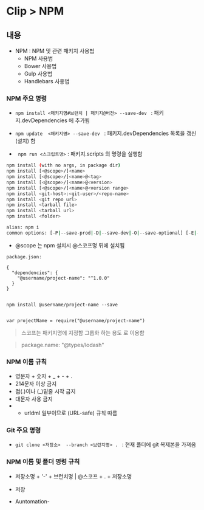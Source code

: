 # Clip > NPM


## 내용
  - NPM : NPM 및 관련 패키지 사용법
    + NPM 사용법
    + Bower 사용법
    + Gulp 사용법
    + Handlebars 사용법


### NPM 주요 명령

  - `npm install <패키지명#브런치 | 패키지@버전> --save-dev ` : 패키지.devDependencies 에 추가됨
 
  - `npm update  <패키지명> --save-dev ` : 패키지.devDependencies 목록을 갱신(설치) 함

  - ` npm run <스크립트명>` : 패키지.scripts 의 명령을 실행함

```bash
npm install (with no args, in package dir)
npm install [<@scope>/]<name>
npm install [<@scope>/]<name>@<tag>
npm install [<@scope>/]<name>@<version>
npm install [<@scope>/]<name>@<version range>
npm install <git-host>:<git-user>/<repo-name>
npm install <git repo url>
npm install <tarball file>
npm install <tarball url>
npm install <folder>

alias: npm i
common options: [-P|--save-prod|-D|--save-dev|-O|--save-optional] [-E|--save-exact] [-B|--save-bundle] [--no-save] [--dry-run]

```

- @scope 는 npm 설치시 @스코프명 뒤에 설치됨

```
package.json:

{
  "dependencies": {
    "@username/project-name": "^1.0.0"
  }
}


npm install @username/project-name --save


var projectName = require("@username/project-name")

```


> 스코프는 패키지명에 지정함 
> 그룹화 하는 용도 로 이용함

> package.name: "@types/lodash"


### NPM 이름 규칙
  - 영문자 + 숫자 + _ + - + .
  - 214문자 이상 금지
  - 점(.)이나 (_)밑줄 시작 금지
  - 대문자 사용 금지
  - * urldml 일부이므로  (URL-safe) 규칙 따름



### Git 주요 명령

  - `git clone <저장소>  --branch <브런치명> . ` : 현재 폴더에 git 복제본을 가져옴

### NPM 이름 및 폴더 명령 규칙

  - 저장소명 + '-' + 브런치명 | @스코프 + . + 저장소명

  - 저장


  - Auntomation-